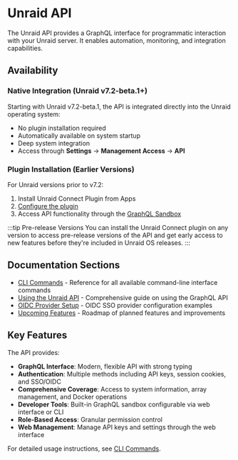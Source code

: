 # Unraid API

The Unraid API provides a GraphQL interface for programmatic interaction with your Unraid server. It enables automation, monitoring, and integration capabilities.

## Availability

### Native Integration (Unraid v7.2-beta.1+)

Starting with Unraid v7.2-beta.1, the API is integrated directly into the Unraid operating system:

- No plugin installation required
- Automatically available on system startup
- Deep system integration
- Access through **Settings** → **Management Access** → **API**

### Plugin Installation (Earlier Versions)

For Unraid versions prior to v7.2:

1. Install Unraid Connect Plugin from Apps
2. [Configure the plugin](./how-to-use-the-api.md#enabling-the-graphql-sandbox)
3. Access API functionality through the [GraphQL Sandbox](./how-to-use-the-api.md)

:::tip Pre-release Versions
You can install the Unraid Connect plugin on any version to access pre-release versions of the API and get early access to new features before they're included in Unraid OS releases.
:::

## Documentation Sections

- [CLI Commands](./cli.md) - Reference for all available command-line interface commands
- [Using the Unraid API](./how-to-use-the-api.md) - Comprehensive guide on using the GraphQL API
- [OIDC Provider Setup](./oidc-provider-setup.md) - OIDC SSO provider configuration examples
- [Upcoming Features](./upcoming-features.md) - Roadmap of planned features and improvements

## Key Features

The API provides:

- **GraphQL Interface**: Modern, flexible API with strong typing
- **Authentication**: Multiple methods including API keys, session cookies, and SSO/OIDC
- **Comprehensive Coverage**: Access to system information, array management, and Docker operations
- **Developer Tools**: Built-in GraphQL sandbox configurable via web interface or CLI
- **Role-Based Access**: Granular permission control
- **Web Management**: Manage API keys and settings through the web interface

For detailed usage instructions, see [CLI Commands](./cli.md).
